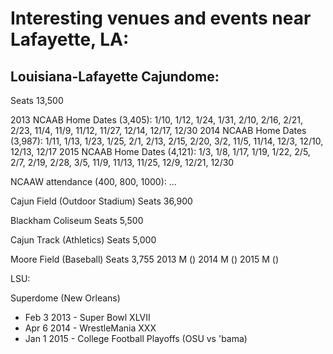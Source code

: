 Interesting venues and events near Lafayette, LA:
=================================================

Louisiana-Lafayette Cajundome:
------------------------------
Seats 13,500

2013 NCAAB Home Dates (3,405): 1/10, 1/12, 1/24, 1/31, 2/10, 2/16, 2/21, 2/23, 11/4, 11/9, 11/12, 11/27, 12/14, 12/17, 12/30
2014 NCAAB Home Dates (3,987): 1/11, 1/13, 1/23, 1/25, 2/1, 2/13, 2/15, 2/20, 3/2, 11/5, 11/14, 12/3, 12/10, 12/13, 12/17
2015 NCAAB Home Dates (4,121): 1/3, 1/8, 1/17, 1/19, 1/22, 2/5, 2/7, 2/19, 2/28, 3/5, 11/9, 11/13, 11/25, 12/9, 12/21, 12/30

NCAAW attendance (400, 800, 1000): ...

Cajun Field (Outdoor Stadium)
Seats 36,900

Blackham Coliseum
Seats 5,500

Cajun Track (Athletics)
Seats 5,000

Moore Field (Baseball)
Seats 3,755
2013 M ()
2014 M ()
2015 M ()
  

LSU:

Superdome (New Orleans)
* Feb 3 2013 - Super Bowl XLVII
* Apr 6 2014 - WrestleMania XXX
* Jan 1 2015 - College Football Playoffs (OSU vs 'bama)
